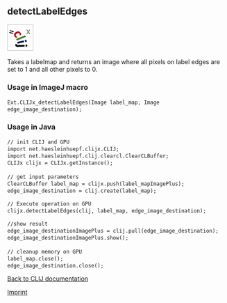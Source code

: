 ## detectLabelEdges
![Image](images/mini_clijx_logo.png)

Takes a labelmap and returns an image where all pixels on label edges are set to 1 and all other pixels to 0.

### Usage in ImageJ macro
```
Ext.CLIJx_detectLabelEdges(Image label_map, Image edge_image_destination);
```


### Usage in Java
```
// init CLIJ and GPU
import net.haesleinhuepf.clijx.CLIJ;
import net.haesleinhuepf.clij.clearcl.ClearCLBuffer;
CLIJx clijx = CLIJx.getInstance();

// get input parameters
ClearCLBuffer label_map = clijx.push(label_mapImagePlus);
edge_image_destination = clij.create(label_map);
```

```
// Execute operation on GPU
clijx.detectLabelEdges(clij, label_map, edge_image_destination);
```

```
//show result
edge_image_destinationImagePlus = clij.pull(edge_image_destination);
edge_image_destinationImagePlus.show();

// cleanup memory on GPU
label_map.close();
edge_image_destination.close();
```


[Back to CLIJ documentation](https://clij.github.io/)

[Imprint](https://clij.github.io/imprint)
